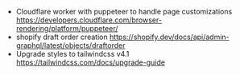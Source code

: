 - Cloudflare worker with puppeteer to handle page customizations https://developers.cloudflare.com/browser-rendering/platform/puppeteer/
- shopify draft order creation https://shopify.dev/docs/api/admin-graphql/latest/objects/draftorder
- Upgrade styles to tailwindcss v4.1 https://tailwindcss.com/docs/upgrade-guide